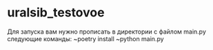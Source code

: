 # uralsib_testovoe
Для запуска вам нужно прописать в директории с файлом main.py следующие команды:
~poetry install
~python main.py
